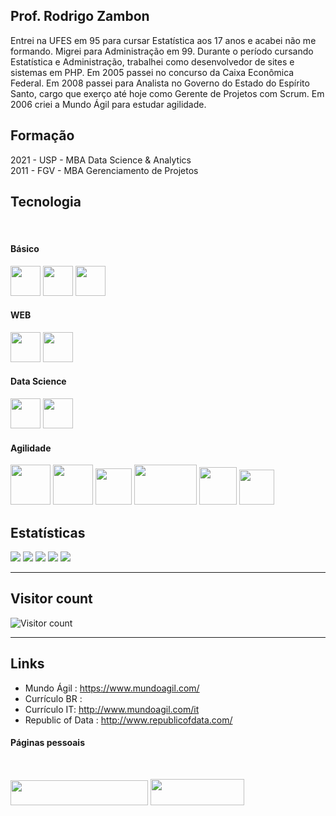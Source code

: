 ## Prof. Rodrigo Zambon

Entrei na UFES em 95 para cursar Estatística aos 17 anos e acabei não me formando. Migrei para Administração em 99. Durante o período cursando Estatística e Administração, trabalhei como desenvolvedor de sites e sistemas em PHP. Em 2005 passei no concurso da Caixa Econômica Federal. Em 2008 passei para Analista no Governo do Estado do Espírito Santo, cargo que exerço até hoje como Gerente de Projetos com Scrum. Em 2006 criei a Mundo Ágil para estudar agilidade.

## Formação

2021 - USP - MBA Data Science & Analytics
<br>
2011 - FGV - MBA Gerenciamento de Projetos

## Tecnologia
<div style="display: inline_block"><br>

#### Básico

<img src="https://cdn.jsdelivr.net/gh/devicons/devicon/icons/html5/html5-original.svg" height="48" width="48"/>
<img src="https://cdn.jsdelivr.net/gh/devicons/devicon/icons/css3/css3-original.svg" height="48" width="48"/>
<img src="https://cdn.jsdelivr.net/gh/devicons/devicon/icons/javascript/javascript-original.svg" height="48" width="48"/>

#### WEB

<img src="https://cdn.jsdelivr.net/gh/devicons/devicon/icons/php/php-original.svg" height="48" width="48"/>
<img src="https://cdn.jsdelivr.net/gh/devicons/devicon/icons/mysql/mysql-original.svg" height="48" width="48"/>

#### Data Science

<img src="https://cdn.jsdelivr.net/gh/devicons/devicon/icons/r/r-original.svg" height="48" width="48"/>
<img src="https://cdn.jsdelivr.net/gh/devicons/devicon/icons/python/python-original.svg" height="48" width="48"/>

#### Agilidade
<img src="https://www.scrumalliance.org/_scrum/images/badges300x300/active/SA_badge_csp_sm.png" height="64" width="64"/>
<img src="https://www.scrumalliance.org/_scrum/images/badges300x300/active/SA_badge_csp_po.png" height="64" width="64"/>
<img src="https://images.credly.com/images/a2790314-008a-4c3d-9553-f5e84eb359ba/twitter_thumb_201604_image.png" height="58" width="58"/>
<img src="https://kanban.university/wp-content/uploads/2020/09/KCP-300x202.png" height="64" width="100"/>
<img src="https://edinburghagile.com/wp-content/uploads/2020/06/Scrum@Scale-Badge.png" height="60" width="60"/>
<img src="https://ucagile.com/wp-content/uploads/elementor/thumbs/certified-less-practitioner-q1a8b9ypofjcapx81z0e1zi1qty50lz72v8efkuda0.png" height="56" width="56"/>

</div>

## Estatísticas

[![](https://github-profile-summary-cards.vercel.app/api/cards/profile-details?username=rodrigodel&theme=github)](#)
[![](https://github-profile-summary-cards.vercel.app/api/cards/stats?username=rodrigodel&theme=github)](#)
[![](https://github-profile-summary-cards.vercel.app/api/cards/productive-time?username=rodrigodel&theme=github)](#)
[![](https://github-profile-summary-cards.vercel.app/api/cards/repos-per-language?username=rodrigodel&theme=github)](#)
[![](https://github-profile-summary-cards.vercel.app/api/cards/most-commit-language?username=rodrigodel&theme=github)](#)

---

## Visitor count

![Visitor count](https://visitor-badge.laobi.icu/badge?page_id=rodrigodel)

---

## Links

* Mundo Ágil : https://www.mundoagil.com/
* Currículo BR : 
* Currículo IT: http://www.mundoagil.com/it
* Republic of Data : http://www.republicofdata.com/

#### Páginas pessoais
<br>
<div style="display: inline_block">

<a href="http://www.mundoagil.com/" target="_blank"><img src="http://www.mundoagil.com/wp-content/uploads/2018/10/site_nova.png" height="40" width="220"/></a>
<a href="http://zambin.ai/" target="_blank"><img src="http://zambon.ai/wp-content/uploads/2022/12/logo-300x84.png" height="42" width="150"/></a>
</div>
